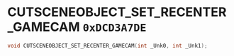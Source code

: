 # CUTSCENEOBJECT_SET_RECENTER_GAMECAM `0xDCD3A7DE`

```cpp
void CUTSCENEOBJECT_SET_RECENTER_GAMECAM(int _Unk0, int _Unk1);
```